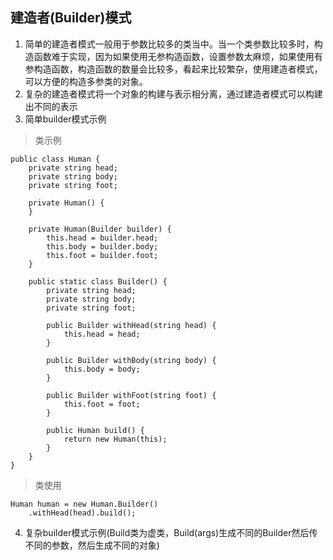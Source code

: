 ## 建造者(Builder)模式

1. 简单的建造者模式一般用于参数比较多的类当中。当一个类参数比较多时，构造函数难于实现，因为如果使用无参构造函数，设置参数太麻烦，如果使用有参构造函数，构造函数的数量会比较多，看起来比较繁杂，使用建造者模式，可以方便的构造多参类的对象。
2. 复杂的建造者模式将一个对象的构建与表示相分离，通过建造者模式可以构建出不同的表示
3. 简单builder模式示例

>类示例

```
public class Human {
	private string head;
	private string body;
	private string foot;
	
	private Human() {
	}
	
	private Human(Builder builder) {
		this.head = builder.head;
		this.body = builder.body;
		this.foot = builder.foot;
	}
	
	public static class Builder() {
		private string head;
		private string body;
		private string foot;
		
		public Builder withHead(string head) {
			this.head = head;
		}
		
		public Builder withBody(string body) {
			this.body = body;
		}
		
		public Builder withFoot(string foot) {
			this.foot = foot;
		}
		
		public Human build() {
			return new Human(this);
		}
	}
}
```

>类使用

```
Human human = new Human.Builder()
	.withHead(head).build();
```


4. 复杂builder模式示例(Build类为虚类，Build(args)生成不同的Builder然后传不同的参数，然后生成不同的对象)